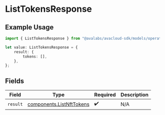 # ListTokensResponse

## Example Usage

```typescript
import { ListTokensResponse } from "@avalabs/avacloud-sdk/models/operations";

let value: ListTokensResponse = {
    result: {
        tokens: [],
    },
};
```

## Fields

| Field                                                                | Type                                                                 | Required                                                             | Description                                                          |
| -------------------------------------------------------------------- | -------------------------------------------------------------------- | -------------------------------------------------------------------- | -------------------------------------------------------------------- |
| `result`                                                             | [components.ListNftTokens](../../models/components/listnfttokens.md) | :heavy_check_mark:                                                   | N/A                                                                  |